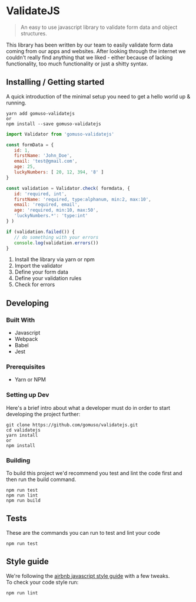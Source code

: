 # ValidateJS
> An easy to use javascript library to validate form data and object structures.

This library has been written by our team to easily validate form data coming from our apps and websites. After looking through the internet we couldn't really find anything that we liked - either because of lacking functionality, too much functionality or just a shitty syntax.

## Installing / Getting started

A quick introduction of the minimal setup you need to get a hello world up & running.

```shell
yarn add gomuso-validatejs
or
npm install --save gomuso-validatejs
```

```javascript
import Validator from 'gomuso-validatejs'

const formData = {
   id: 1,
   firstName: 'John_Doe',
   email: 'test@gmail.com',
   age: 25,
   luckyNumbers: [ 20, 12, 394, '8' ]
}

const validation = Validator.check( formdata, {
   id: 'required, int',
   firstName: 'required, type:alphanum, min:2, max:10',
   email: 'required, email',
   age: 'required, min:10, max:50',
   'luckyNumbers.*': 'type:int'
} )

if (validation.failed()) {
   // do something with your errors
   console.log(validation.errors())
}
```

1. Install the library via yarn or npm
2. Import the validator
3. Define your form data
4. Define your validation rules
5. Check for errors

## Developing

### Built With

- Javascript
- Webpack
- Babel
- Jest

### Prerequisites

- Yarn or NPM

### Setting up Dev

Here's a brief intro about what a developer must do in order to start developing
the project further:

```shell
git clone https://github.com/gomuso/validatejs.git
cd validatejs
yarn install
or
npm install
```

### Building

To build this project we'd recommend you test and lint the code first and then run the build command.

```shell
npm run test
npm run lint
npm run build
```


## Tests

These are the commands you can run to test and lint your code

```shell
npm run test
```

## Style guide

We're following the [airbnb javascript style guide](https://github.com/airbnb/javascript) with a few tweaks.  
To check your code style run:

```shell
npm run lint
```

